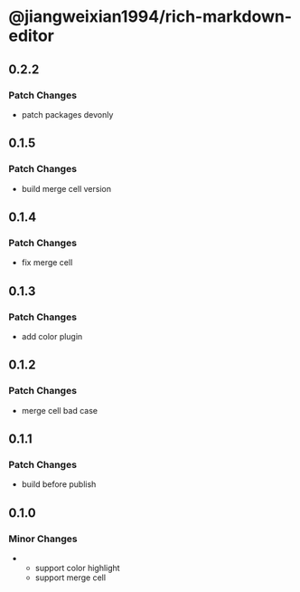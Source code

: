 # @jiangweixian1994/rich-markdown-editor

## 0.2.2

### Patch Changes

- patch packages devonly

## 0.1.5

### Patch Changes

- build merge cell version

## 0.1.4

### Patch Changes

- fix merge cell

## 0.1.3

### Patch Changes

- add color plugin

## 0.1.2

### Patch Changes

- merge cell bad case

## 0.1.1

### Patch Changes

- build before publish

## 0.1.0

### Minor Changes

- - support color highlight
  - support merge cell
